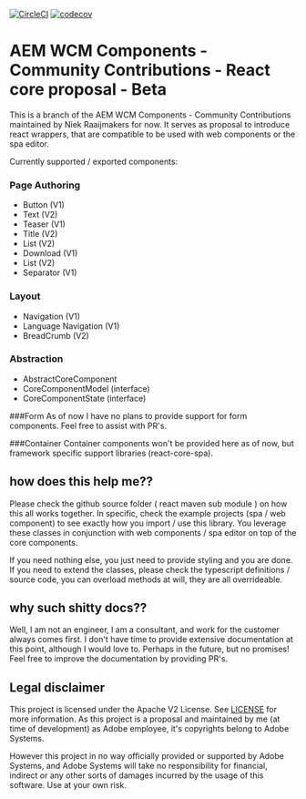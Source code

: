 [![CircleCI](https://circleci.com/gh/adobe/aem-contrib-wcm-components.svg?style=svg)](https://circleci.com/gh/adobe/aem-contrib-wcm-components) [![codecov](https://codecov.io/gh/adobe/aem-contrib-wcm-components/branch/master/graph/badge.svg)](https://codecov.io/gh/adobe/aem-contrib-wcm-components)


# AEM WCM Components - Community Contributions - React core proposal - Beta

This is a branch of the AEM WCM Components - Community Contributions maintained by Niek Raaijmakers for now.
It serves as proposal to introduce react wrappers, that are compatible to be used with web components or the spa editor.

Currently supported / exported components:

### Page Authoring
 - Button (V1)
 - Text (V2)
 - Teaser (V1)
 - Title (V2)
 - List (V2)
 - Download (V1)
 - List (V2)
 - Separator (V1)
 
### Layout
 - Navigation (V1)
 - Language Navigation (V1)
 - BreadCrumb (V2)
 
### Abstraction
-  AbstractCoreComponent
-  CoreComponentModel (interface)
-  CoreComponentState (interface)

###Form
As of now I have no plans to provide support for form components.
Feel free to assist with PR's.

###Container 
Container components won't be provided here as of now, but framework specific support libraries (react-core-spa).

## how does this help me??

Please check the github source folder ( react maven sub module ) on how this all works together.
In specific, check the example projects (spa / web component) to see exactly how you import / use this library.
You leverage these classes in conjunction with web components / spa editor on top of the core components.

If you need nothing else, you just need to provide styling and you are done.
If you  need to extend the classes, please check the typescript definitions / source code, you can overload methods at will, they are all overrideable. 

## why such shitty docs??

Well, I am not an engineer, I am a consultant, and work for the customer always comes first.
I don't have time to provide extensive documentation at this point, although I would love to. 
Perhaps in the future, but no promises! Feel free to improve the documentation by providing PR's.

## Legal disclaimer

This project is licensed under the Apache V2 License. See [LICENSE](LICENSE) for more information.
As this project is a proposal and maintained by me (at time of development) as Adobe employee, it's copyrights belong to Adobe Systems. 

However this project in no way officially provided or supported by Adobe Systems, and Adobe Systems will take no responsibility for financial, 
indirect or any other sorts of damages incurred by the usage of this software. Use at your own risk.


